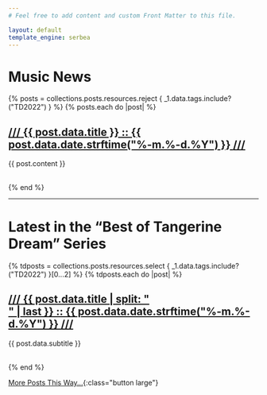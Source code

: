 ```yaml
---
# Feel free to add content and custom Front Matter to this file.

layout: default
template_engine: serbea
---
```


<h1>Music News</h1>

{% posts = collections.posts.resources.reject { _1.data.tags.include?("TD2022") } %}
{% posts.each do |post| %}
  <h2 class="post-title"><a href="{{ post.relative_url }}"><span>///</span> {{ post.data.title }} :: {{ post.data.date.strftime("%-m.%-d.%Y") }} <span>///</span></a></h2>

  {{ post.content }}

  <div style="clear:both"></div><br/>
{% end %}

----

<h1>Latest in the “Best of Tangerine Dream” Series</h1>

{% tdposts = collections.posts.resources.select { _1.data.tags.include?("TD2022") }[0...2] %}
{% tdposts.each do |post| %}
  <h2 class="post-title"><a href="{{ post.relative_url }}"><span>///</span> {{ post.data.title | split: "<br/>" | last }} :: {{ post.data.date.strftime("%-m.%-d.%Y") }} <span>///</span></a></h2>

  {{ post.data.subtitle }}

  <div style="clear:both"></div><br/>
{% end %}

[More Posts This Way…](/tangerine-dream-2022/){:class="button large"}